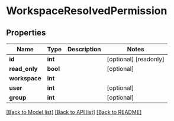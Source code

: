 # WorkspaceResolvedPermission

## Properties

Name | Type | Description | Notes
------------ | ------------- | ------------- | -------------
**id** | **int** |  | [optional] [readonly] 
**read_only** | **bool** |  | [optional] 
**workspace** | **int** |  | 
**user** | **int** |  | [optional] 
**group** | **int** |  | [optional] 

[[Back to Model list]](../#documentation-for-models) [[Back to API list]](../#documentation-for-api-endpoints) [[Back to README]](../)



